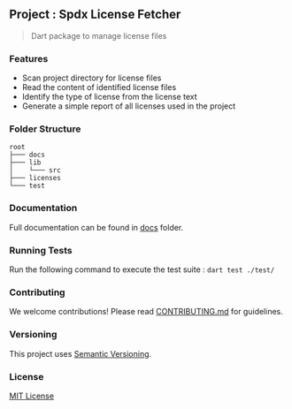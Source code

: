 ## Project : Spdx License Fetcher

> Dart package to manage license files

### Features

- Scan project directory for license files
- Read the content of identified license files
- Identify the type of license from the license text
- Generate a simple report of all licenses used in the project

### Folder Structure

```
root
├─── docs
├─── lib
│    └─── src
├─── licenses
└─── test
```

### Documentation

Full documentation can be found in [docs](docs/) folder.

### Running Tests

Run the following command to execute the test suite : `dart test ./test/`

### Contributing

We welcome contributions! Please read [CONTRIBUTING.md](CONTRIBUTING.md) for guidelines.

### Versioning

This project uses [Semantic Versioning](https://semver.org/).

### License

[MIT License](LICENSE)